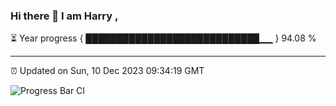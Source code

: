 ### Hi there 👋 I am Harry , 

⏳ Year progress { ████████████████████████████▁▁ } 94.08 %

---

⏰ Updated on Sun, 10 Dec 2023 09:34:19 GMT

![Progress Bar CI](https://github.com/duykhang68/duykhang68/workflows/Progress%20Bar%20CI/badge.svg)
